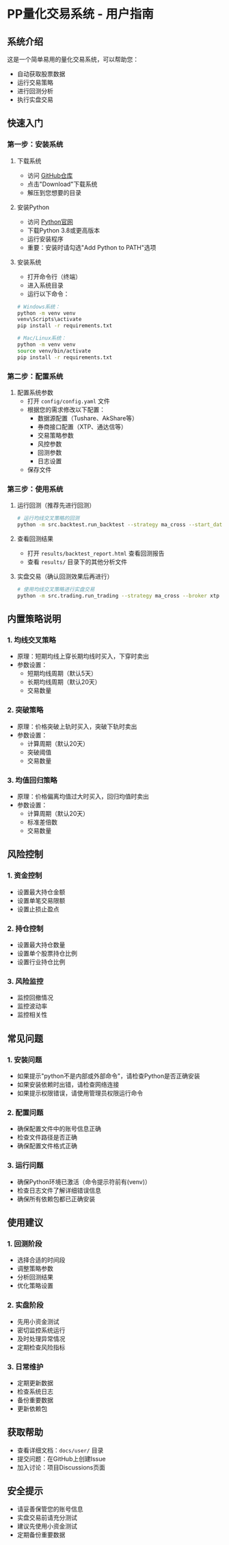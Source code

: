 # PP量化交易系统 - 用户指南

## 系统介绍

这是一个简单易用的量化交易系统，可以帮助您：
- 自动获取股票数据
- 运行交易策略
- 进行回测分析
- 执行实盘交易

## 快速入门

### 第一步：安装系统

1. 下载系统
   - 访问 [GitHub仓库](https://github.com/ppswdev/pp_quant_trade)
   - 点击"Download"下载系统
   - 解压到您想要的目录

2. 安装Python
   - 访问 [Python官网](https://www.python.org/downloads/)
   - 下载Python 3.8或更高版本
   - 运行安装程序
   - 重要：安装时请勾选"Add Python to PATH"选项

3. 安装系统
   - 打开命令行（终端）
   - 进入系统目录
   - 运行以下命令：
   ```bash
   # Windows系统：
   python -m venv venv
   venv\Scripts\activate
   pip install -r requirements.txt

   # Mac/Linux系统：
   python -m venv venv
   source venv/bin/activate
   pip install -r requirements.txt
   ```

### 第二步：配置系统

1. 配置系统参数
   - 打开 `config/config.yaml` 文件
   - 根据您的需求修改以下配置：
     - 数据源配置（Tushare、AkShare等）
     - 券商接口配置（XTP、通达信等）
     - 交易策略参数
     - 风控参数
     - 回测参数
     - 日志设置
   - 保存文件

### 第三步：使用系统

1. 运行回测（推荐先进行回测）
   ```bash
   # 运行均线交叉策略的回测
   python -m src.backtest.run_backtest --strategy ma_cross --start_date 2020-01-01 --end_date 2023-12-31
   ```

2. 查看回测结果
   - 打开 `results/backtest_report.html` 查看回测报告
   - 查看 `results/` 目录下的其他分析文件

3. 实盘交易（确认回测效果后再进行）
   ```bash
   # 使用均线交叉策略进行实盘交易
   python -m src.trading.run_trading --strategy ma_cross --broker xtp
   ```

## 内置策略说明

### 1. 均线交叉策略
- 原理：短期均线上穿长期均线时买入，下穿时卖出
- 参数设置：
  - 短期均线周期（默认5天）
  - 长期均线周期（默认20天）
  - 交易数量

### 2. 突破策略
- 原理：价格突破上轨时买入，突破下轨时卖出
- 参数设置：
  - 计算周期（默认20天）
  - 突破阈值
  - 交易数量

### 3. 均值回归策略
- 原理：价格偏离均值过大时买入，回归均值时卖出
- 参数设置：
  - 计算周期（默认20天）
  - 标准差倍数
  - 交易数量

## 风险控制

### 1. 资金控制
- 设置最大持仓金额
- 设置单笔交易限额
- 设置止损止盈点

### 2. 持仓控制
- 设置最大持仓数量
- 设置单个股票持仓比例
- 设置行业持仓比例

### 3. 风险监控
- 监控回撤情况
- 监控波动率
- 监控相关性

## 常见问题

### 1. 安装问题
- 如果提示"python不是内部或外部命令"，请检查Python是否正确安装
- 如果安装依赖时出错，请检查网络连接
- 如果提示权限错误，请使用管理员权限运行命令

### 2. 配置问题
- 确保配置文件中的账号信息正确
- 检查文件路径是否正确
- 确保配置文件格式正确

### 3. 运行问题
- 确保Python环境已激活（命令提示符前有(venv)）
- 检查日志文件了解详细错误信息
- 确保所有依赖包都已正确安装

## 使用建议

### 1. 回测阶段
- 选择合适的时间段
- 调整策略参数
- 分析回测结果
- 优化策略设置

### 2. 实盘阶段
- 先用小资金测试
- 密切监控系统运行
- 及时处理异常情况
- 定期检查风险指标

### 3. 日常维护
- 定期更新数据
- 检查系统日志
- 备份重要数据
- 更新依赖包

## 获取帮助

- 查看详细文档：`docs/user/` 目录
- 提交问题：在GitHub上创建Issue
- 加入讨论：项目Discussions页面

## 安全提示

- 请妥善保管您的账号信息
- 实盘交易前请充分测试
- 建议先使用小资金测试
- 定期备份重要数据 